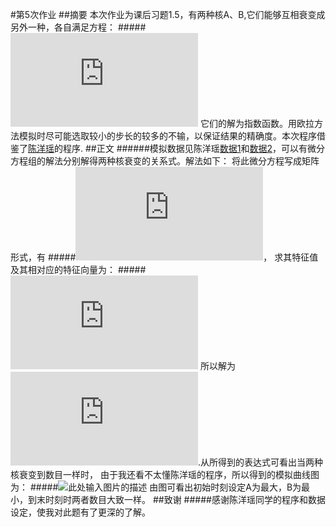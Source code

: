 #第5次作业
##摘要
本次作业为课后习题1.5，有两种核A、B,它们能够互相衰变成另外一种，各自满足方程：
#####![此处输入图片的描述][1]
它们的解为指数函数。用欧拉方法模拟时尽可能选取较小的步长的较多的不输，以保证结果的精确度。本次程序借鉴了[陈洋瑶][2]的程序.
##正文
######模拟数据见陈洋瑶[数据1][3]和[数据2][4]，可以有微分方程组的解法分别解得两种核衰变的关系式。解法如下：
将此微分方程写成矩阵形式，有
#####![此处输入图片的描述][5]，
求其特征值及其相对应的特征向量为：
#####![此处输入图片的描述][6]
所以解为![此处输入图片的描述][7].从所得到的表达式可看出当两种核衰变到数目一样时，
由于我还看不太懂陈洋瑶的程序，所以得到的模拟曲线图为：
#####![此处输入图片的描述][8]
由图可看出初始时刻设定A为最大，B为最小，到末时刻时两者数目大致一样。
##致谢
#####感谢陈洋瑶同学的程序和数据设定，使我对此题有了更深的了解。


  [1]: http://latex.codecogs.com/gif.latex?%5Cbegin%7Bmatrix%7D%20dN_%7BA%7D/dt=N_%7BB%7D/%5Ctau%20-N_%7BA%7D/%5Ctau%20&%20&%20%5C%5C%20dN_%7BB%7D/dt=N_%7BA%7D/%5Ctau%20-N_%7BB%7D/%5Ctau%20&%20&%20%5Cend%7Bmatrix%7D
  [2]: https://github.com/ChenYangyao/computationalphysics_N2013301020169/blob/master/chapter1_201603/chapter1_homework_20160316_2.py
  [3]: https://github.com/ChenYangyao/computationalphysics_N2013301020169/blob/master/chapter1_201603/nuclei_decay_two_type_pickle.txt
  [4]: https://github.com/ChenYangyao/computationalphysics_N2013301020169/blob/master/chapter1_201603/nuclei_decay_two_type_txt.txt
  [5]: http://latex.codecogs.com/gif.latex?%5Cbigl%28%5Cbegin%7Bsmallmatrix%7D%20-1/%5Ctau%20&1/%5Ctau%20%5C%5C%201/%5Ctau%20&-1/%5Ctau%20%5Cend%7Bsmallmatrix%7D%5Cbigr%29
  [6]: http://latex.codecogs.com/gif.latex?%5Cbegin%7Bmatrix%7D%20%5Clambda%201=0,%5Cnu%201=%5Cbigl%28%5Cbegin%7Bsmallmatrix%7D%201%5C%5C1%20%5Cend%7Bsmallmatrix%7D%5Cbigr%29%5C%5C%5Clambda%202=-2/%5Ctau%20,%5Cnu%202=%5Cbigl%28%5Cbegin%7Bsmallmatrix%7D%201%5C%5C-1%20%5Cend%7Bsmallmatrix%7D%5Cbigr%29%20%5Cend%7Bmatrix%7D
  [7]: http://latex.codecogs.com/gif.latex?N_%7BA%7D=exp%28-2t/%5Ctau%20%29&plus;1,N_%7BB%7D=-exp%28-2t/%5Ctau%20%29&plus;1
  [8]: https://raw.githubusercontent.com/ChenYangyao/computationalphysics_N2013301020169/master/chapter1_201603/decay%20of%20nuclei.jpg
